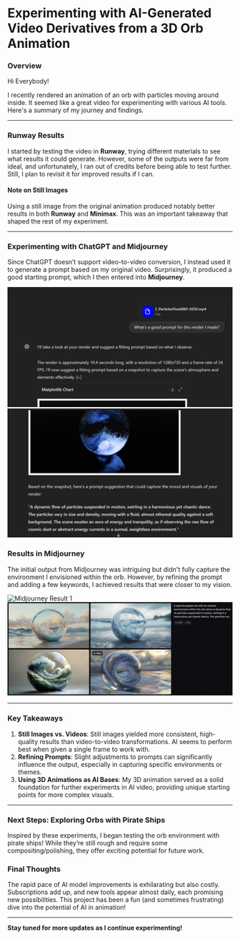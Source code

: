 # Experimenting with AI-Generated Video Derivatives from a 3D Orb Animation

### Overview
Hi Everybody!

I recently rendered an animation of an orb with particles moving around inside. It seemed like a great video for experimenting with various AI tools. Here's a summary of my journey and findings.

---

### Runway Results

I started by testing the video in **Runway**, trying different materials to see what results it could generate. However, some of the outputs were far from ideal, and unfortunately, I ran out of credits before being able to test further. Still, I plan to revisit it for improved results if I can.

#### Note on Still Images
Using a still image from the original animation produced notably better results in both **Runway** and **Minimax**. This was an important takeaway that shaped the rest of my experiment.

---

### Experimenting with ChatGPT and Midjourney

Since ChatGPT doesn’t support video-to-video conversion, I instead used it to generate a prompt based on my original video. Surprisingly, it produced a good starting prompt, which I then entered into **Midjourney**.

![ChatGPT Prompt 1](/images/ChatGPT0.png)
![ChatGPT Prompt 2](/images/ChatGPT1.png)

### Results in Midjourney
The initial output from Midjourney was intriguing but didn't fully capture the environment I envisioned within the orb. However, by refining the prompt and adding a few keywords, I achieved results that were closer to my vision.

![Midjourney Result 1](/images/MJ0.png)
![Midjourney Result 2](/images/MJ1.png)

---

### Key Takeaways
1. **Still Images vs. Videos**: Still images yielded more consistent, high-quality results than video-to-video transformations. AI seems to perform best when given a single frame to work with.
2. **Refining Prompts**: Slight adjustments to prompts can significantly influence the output, especially in capturing specific environments or themes.
3. **Using 3D Animations as AI Bases**: My 3D animation served as a solid foundation for further experiments in AI video, providing unique starting points for more complex visuals.

---

### Next Steps: Exploring Orbs with Pirate Ships
Inspired by these experiments, I began testing the orb environment with pirate ships! While they’re still rough and require some compositing/polishing, they offer exciting potential for future work.

### Final Thoughts
The rapid pace of AI model improvements is exhilarating but also costly. Subscriptions add up, and new tools appear almost daily, each promising new possibilities. This project has been a fun (and sometimes frustrating) dive into the potential of AI in animation!

---

**Stay tuned for more updates as I continue experimenting!**

